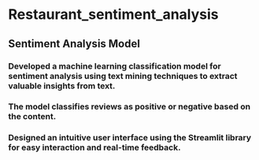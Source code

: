 # Restaurant_sentiment_analysis
## Sentiment Analysis Model

### Developed a machine learning classification model for sentiment analysis using text mining techniques to extract valuable insights from text.
### The model classifies reviews as positive or negative based on the content.
### Designed an intuitive user interface using the Streamlit library for easy interaction and real-time feedback.
